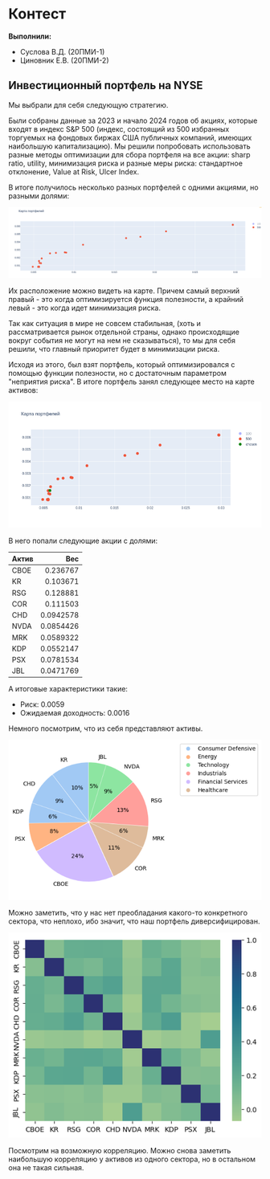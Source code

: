 # Контест
**Выполнили:**

- Суслова В.Д. (20ПМИ-1)
- Циновник Е.В. (20ПМИ-2)

## Инвестиционный портфель на NYSE

Мы выбрали для себя следующую стратегию. 

Были собраны данные за 2023 и начало 2024 годов об акциях, которые входят в индекс S&P 500 (индекс, состоящий из 500 избранных торгуемых на фондовых биржах США публичных компаний, имеющих наибольшую капитализацию). Мы решили попробовать использовать разные методы оптимизации для сбора портфеля на все акции: sharp ratio, utility, минимизация риска и разные меры риска: стандартное отклонение, Value at Risk, Ulcer Index.

В итоге получилось несколько разных портфелей с одними акциями, но разными долями:

![alt text](img/image.png)

Их расположение можно видеть на карте. Причем самый верхний правый - это когда оптимизируется функция полезности, а крайний левый - это когда идет минимизация риска. 

Так как ситуация в мире не совсем стабильная, (хоть и рассматривается рынок отдельной страны, однако происходящие вокруг события не могут на нем не сказываться), то мы для себя решили, что главный приоритет будет в минимизации риска. 

Исходя из этого, был взят портфель, который оптимизировался с помощью функции полезности, но с достаточным параметром "неприятия риска". В итоге портфель занял следующее место на карте активов:

![alt text](img/newplot.png)

В него попали следующие акции с долями:

| Актив   |   Вес     |
|:--------|----------:|
| CBOE    | 0.236767  |
| KR      | 0.103671  |
| RSG     | 0.128881  |
| COR     | 0.111503  |
| CHD     | 0.0942578 |
| NVDA    | 0.0854426 |
| MRK     | 0.0589322 |
| KDP     | 0.0552147 |
| PSX     | 0.0781534 |
| JBL     | 0.0471769 |

А итоговые характеристики такие:

- Риск: 0.0059
- Ожидаемая доходность: 0.0016

Немного посмотрим, что из себя представляют активы.

![alt text](img/pie.png)

Можно заметить, что у нас нет преобладания какого-то конкретного сектора, что неплохо, ибо значит, что наш портфель диверсифицирован.

![alt text](img/heatmap.png)

Посмотрим на возможную корреляцию. Можно снова заметить наибольшую корреляцию у активов из одного сектора, но в остальном она не такая сильная. 